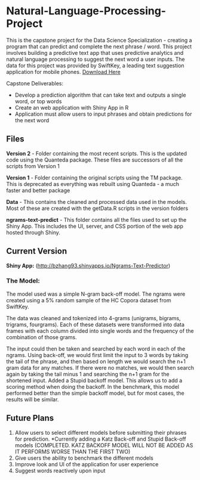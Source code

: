 # Natural-Language-Processing-Project
This is the capstone project for the Data Science Specialization - creating a program that can predict and complete the next phrase / word.
This project involves building a predictive text app that uses predictive analytics and natural language processing to suggest the next word a user inputs. The data for this project was provided by SwiftKey, a leading text suggestion application for mobile phones. [Download Here](http://d396qusza40orc.cloudfront.net/dsscapstone/dataset/Coursera-SwiftKey.zip)

Capstone Deliverables:
- Develop a prediction algorithm that can take text and outputs a single word, or top words
- Create an web application with Shiny App in R
- Application must allow users to input phrases and obtain predictions for the next word

## Files
**Version 2** - Folder containing the most recent scripts. This is the updated code using the Quanteda package. These files are successors of all the scripts from Version 1

**Version 1** - Folder containing the original scripts using the TM package. This is deprecated as everything was rebuilt using Quanteda - a much faster and better package

**Data** - This contains the cleaned and processed data used in the models. Most of these are created with the getData.R scripts in the version folders

**ngrams-text-predict** - This folder contains all the files used to set up the Shiny App. This includes the UI, server, and CSS portion of the web app hosted through Shiny.



## Current Version
**Shiny App:** (http://bzhang93.shinyapps.io/Ngrams-Text-Predictor)

### The Model:
The model used was a simple N-gram back-off model. The ngrams were created using a 5% random sample of the HC Copora dataset from SwiftKey.

The data was cleaned and tokenized into 4-grams (unigrams, bigrams, trigrams, fourgrams). Each of these datasets were transformed into data frames with each column divided into single words and the frequency of the combination of those grams.

The input could then be taken and searched by each word in each of the ngrams. Using back-off, we would first limit the input to 3 words by taking the tail of the phrase, and then based on length we would search the n+1 gram data for any matches. If there were no matches, we would then search again by taking the tail minus 1 and searching the n+1 gram for the shortened input. Added a Stupid backoff model. This allows us to add a scoring method when doing the backoff. In the benchmark, this model performed better than the simple backoff model, but for most cases, the results will be similar. 


## Future Plans
1. Allow users to select different models before submitting their phrases for prediction. *Currently adding a Katz Back-off and Stupid Back-off models (COMPLETED. KATZ BACKOFF MODEL WILL NOT BE ADDED AS IT PERFORMS WORSE THAN THE FIRST TWO)
2. Give users the ability to benchmark the different models
3. Improve look and UI of the application for user experience
4. Suggest words reactively upon input 





